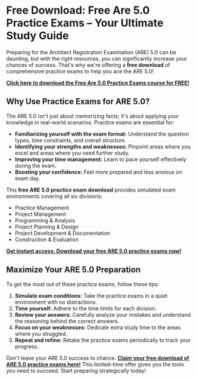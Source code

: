 # Free Download: Free Are 5.0 Practice Exams – Your Ultimate Study Guide

Preparing for the Architect Registration Examination (ARE) 5.0 can be daunting, but with the right resources, you can significantly increase your chances of success. That's why we're offering a **free download** of comprehensive practice exams to help you ace the ARE 5.0!

[**Click here to download the Free Are 5.0 Practice Exams course for FREE!**](https://udemywork.com/free-are-5-0-practice-exams)

## Why Use Practice Exams for ARE 5.0?

The ARE 5.0 isn't just about memorizing facts; it's about applying your knowledge in real-world scenarios. Practice exams are essential for:

*   **Familiarizing yourself with the exam format:** Understand the question types, time constraints, and overall structure.
*   **Identifying your strengths and weaknesses:** Pinpoint areas where you excel and areas where you need further study.
*   **Improving your time management:** Learn to pace yourself effectively during the exam.
*   **Boosting your confidence:** Feel more prepared and less anxious on exam day.

This **free ARE 5.0 practice exam download** provides simulated exam environments covering all six divisions:

*   Practice Management
*   Project Management
*   Programming & Analysis
*   Project Planning & Design
*   Project Development & Documentation
*   Construction & Evaluation

[**Get instant access: Download your free ARE 5.0 practice exams now!**](https://udemywork.com/free-are-5-0-practice-exams)

## Maximize Your ARE 5.0 Preparation

To get the most out of these practice exams, follow these tips:

1.  **Simulate exam conditions:** Take the practice exams in a quiet environment with no distractions.
2.  **Time yourself:** Adhere to the time limits for each division.
3.  **Review your answers:** Carefully analyze your mistakes and understand the reasoning behind the correct answers.
4.  **Focus on your weaknesses:** Dedicate extra study time to the areas where you struggled.
5.  **Repeat and refine:** Retake the practice exams periodically to track your progress.

Don't leave your ARE 5.0 success to chance. **[Claim your free download of ARE 5.0 practice exams here!](https://udemywork.com/free-are-5-0-practice-exams)** This limited-time offer gives you the tools you need to succeed. Start preparing strategically today!
